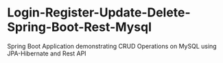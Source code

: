 # Login-Register-Update-Delete-Spring-Boot-Rest-Mysql
Spring Boot Application demonstrating CRUD Operations on MySQL using JPA-Hibernate and Rest API
